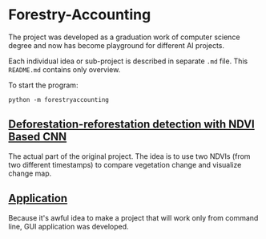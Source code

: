 # Forestry-Accounting

The project was developed as a graduation work of computer science degree and now has become playground for different AI projects.

Each individual idea or sub-project is described in separate `.md` file. This `README.md` contains only overview.

To start the program:
```
python -m forestryaccounting
```

## <a href="DEFORESTATION_REFORESTATION_DETECTION.md">Deforestation-reforestation detection with NDVI Based CNN</a>

The actual part of the original project. The idea is to use two NDVIs (from two different timestamps) to compare vegetation change and visualize change map.

## <a href="GUI_APPLICATION.md">Application</a>

Because it's awful idea to make a project that will work only from command line, GUI application was developed.
